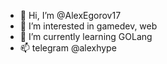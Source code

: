 - 👋 Hi, I’m @AlexEgorov17
- 👀 I’m interested in gamedev, web
- 🌱 I’m currently learning GOLang
- 📫 telegram @alexhype

<!---
AlexEgorov17/AlexEgorov17 is a ✨ special ✨ repository because its `README.md` (this file) appears on your GitHub profile.
You can click the Preview link to take a look at your changes.
--->

